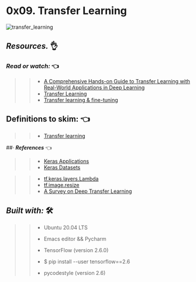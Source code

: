 # 0x09. Transfer Learning



![transfer_learning](https://user-images.githubusercontent.com/85587286/201237687-f01277c6-24e7-4187-bc15-1ed477875abc.jpeg)

## **_Resources._** 👌 

 

### **_Read or watch:_**  👈


>> * [A Comprehensive Hands-on Guide to Transfer Learning with Real-World Applications in Deep Learning
](https://intranet.hbtn.io/rltoken/vps-v6BqgZZSeuTBqmoEoA)
>> * [Transfer Learning](https://intranet.hbtn.io/rltoken/4NuXO5rWno8j5WICOJRUmA)
>> * [Transfer learning & fine-tuning](https://intranet.hbtn.io/rltoken/jIVSB3Y5TLdYFHkcjX5OfQ)

## Definitions to skim:  👈


>> * [Transfer learning](https://intranet.hbtn.io/rltoken/iDLig1rnDoigSnqiqaxcYg) 

##· **_References_**  👈

>> * [Keras Applications](https://intranet.hbtn.io/rltoken/tbgCxEaDctl-CBoEe1hl8g)
>> * [Keras Datasets](https://intranet.hbtn.io/rltoken/CMlA0TUOv5svhiSxoy4PDw)

>> * [tf.keras.layers.Lambda](https://intranet.hbtn.io/rltoken/VVxWUZmuV43EajhxyxAbKw)
>> * [tf.image.resize](https://intranet.hbtn.io/rltoken/-7xI5DSfHFncvL-U-cZ5og)
>> * [A Survey on Deep Transfer Learning](https://intranet.hbtn.io/rltoken/094hW_tsJrotSljWeiCSSA)


## **_Built with:_** 🛠️

>> * Ubuntu 20.04 LTS
>> 
>> * Emacs editor && Pycharm
>> 
>> * TensorFlow (version 2.6.0) 
>> 
>> * $ pip install --user tensorflow==2.6
>> 
>> * pycodestyle (version 2.6)
